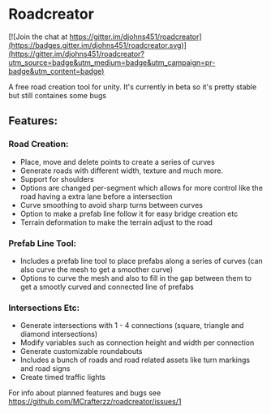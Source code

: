 # Roadcreator

[![Join the chat at https://gitter.im/djohns451/roadcreator](https://badges.gitter.im/djohns451/roadcreator.svg)](https://gitter.im/djohns451/roadcreator?utm_source=badge&utm_medium=badge&utm_campaign=pr-badge&utm_content=badge)

A free road creation tool for unity. It's currently in beta so it's pretty stable but still containes some bugs

## Features:
### Road Creation:
- Place, move and delete points to create a series of curves
- Generate roads with different width, texture and much more.
- Support for shoulders
- Options are changed per-segment which allows for more control like the road having a extra lane before a intersection
- Curve smoothing to avoid sharp turns between curves
- Option to make a prefab line follow it for easy bridge creation etc
- Terrain deformation to make the terrain adjust to the road

### Prefab Line Tool:
- Includes a prefab line tool to place prefabs along a series of curves (can also curve the mesh to get a smoother curve)
- Options to curve the mesh and also to fill in the gap between them to get a smootly curved and connected line of prefabs


### Intersections Etc:
- Generate intersections with 1 - 4 connections (square, triangle and diamond intersections)
- Modify variables such as connection height and width per connection
- Generate customizable roundabouts
- Includes a bunch of roads and road related assets like turn markings and road signs
- Create timed traffic lights

For info about planned features and bugs see https://github.com/MCrafterzz/roadcreator/issues/1
